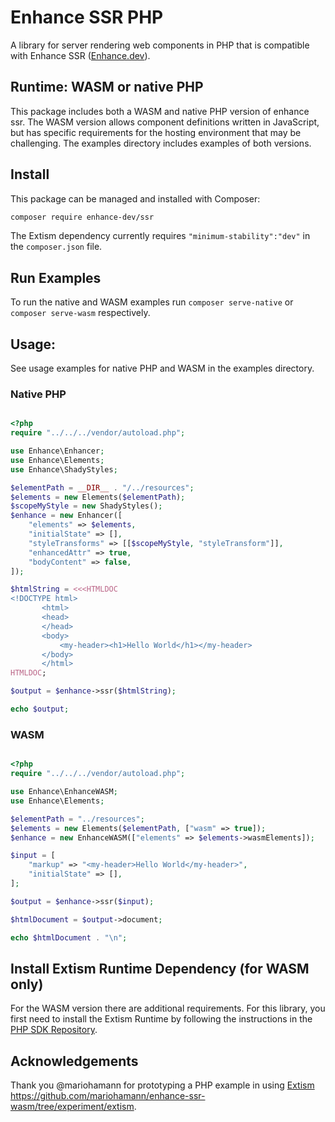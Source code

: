 # Enhance SSR PHP 

A library for server rendering web components in PHP that is compatible with Enhance SSR ([Enhance.dev](https://enhance.dev)).

## Runtime: WASM or native PHP

This package includes both a WASM and native PHP version of enhance ssr.
The WASM version allows component definitions written in JavaScript, but has specific requirements for the hosting environment that may be challenging.
The examples directory includes examples of both versions.

## Install
This package can be managed and installed with Composer:

```sh
composer require enhance-dev/ssr
```

The Extism dependency currently requires `"minimum-stability":"dev"` in the `composer.json` file.

## Run Examples
To run the native and WASM examples run `composer serve-native` or `composer serve-wasm` respectively. 


## Usage:
See usage examples for native PHP and WASM in the examples directory. 

### Native PHP

```php

<?php
require "../../../vendor/autoload.php";

use Enhance\Enhancer;
use Enhance\Elements;
use Enhance\ShadyStyles;

$elementPath = __DIR__ . "/../resources";
$elements = new Elements($elementPath);
$scopeMyStyle = new ShadyStyles();
$enhance = new Enhancer([
    "elements" => $elements,
    "initialState" => [],
    "styleTransforms" => [[$scopeMyStyle, "styleTransform"]],
    "enhancedAttr" => true,
    "bodyContent" => false,
]);

$htmlString = <<<HTMLDOC
<!DOCTYPE html>
       <html>
       <head>
       </head>
       <body>
           <my-header><h1>Hello World</h1></my-header>
       </body>
       </html>
HTMLDOC;

$output = $enhance->ssr($htmlString);

echo $output;

```

### WASM 

```php

<?php
require "../../../vendor/autoload.php";

use Enhance\EnhanceWASM;
use Enhance\Elements;

$elementPath = "../resources";
$elements = new Elements($elementPath, ["wasm" => true]);
$enhance = new EnhanceWASM(["elements" => $elements->wasmElements]);

$input = [
    "markup" => "<my-header>Hello World</my-header>",
    "initialState" => [],
];

$output = $enhance->ssr($input);

$htmlDocument = $output->document;

echo $htmlDocument . "\n";

```




## Install Extism Runtime Dependency (for WASM only)

For the WASM version there are additional requirements. 
For this library, you first need to install the Extism Runtime by following the instructions in the [PHP SDK Repository](https://github.com/extism/php-sdk#install-the-extism-runtime-dependency).


## Acknowledgements

Thank you @mariohamann for prototyping a PHP example in using [Extism](https://extism.org) https://github.com/mariohamann/enhance-ssr-wasm/tree/experiment/extism.
